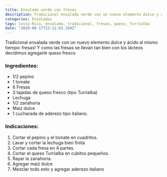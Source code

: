 ```yaml
---
title: Ensalada verde con fresas
description: Tradicional ensalada verde con un nuevo elemento dulce y ácido al mismo tiempo
categories: Ensaladas
tags: Costa Rica, ensalada, tradicional, fresas, queso, Turrialba
date: "2020-08-17T22:12:03.284Z"
---
```


Tradicional ensalada verde con un nuevo elemento dulce y ácido al mismo tiempo: fresas! Y como las fresas se llevan tan bien con los lácteos decidimos agregarle queso fresco

### Ingredientes:

- 1/2 pepino
- 1 tomate
- 6 Fresas
- 3 tajadas de queso fresco (tipo Turrialba)
- Lechuga
- 1/2 zanahoria
- Maiz dulce
- 1 cucharada de aderezo tipo italiano.

### Indicaciones:

1. Cortar el pepino y el tomate en cuadritos.
2. Lavar y cortar la lechuga bien finita
3. Cortar cada fresa en 4 partes.
4. Cortar el queso Turrialba en cubitos pequeños.
5. Rayar la zanahoria.
6. Agregar maíz dulce 
7. Mezclar todo esto y agregar aderezo italiano
